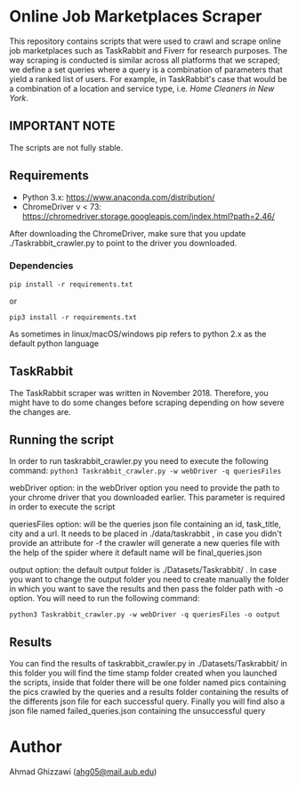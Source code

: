 # Online Job Marketplaces Scraper
This repository contains scripts that were used to crawl and scrape online job marketplaces such as TaskRabbit and Fiverr 
for research purposes. The way scraping is conducted is similar across all platforms that we scraped; we define a set queries where a query is a combination of parameters that yield a ranked 
list of users. For example, in TaskRabbit's case that would be a combination of a location and service
type, i.e. _Home Cleaners in New York_.

## IMPORTANT NOTE
The scripts are not fully stable. 

## Requirements
- Python 3.x: https://www.anaconda.com/distribution/ 
- ChromeDriver v < 73: https://chromedriver.storage.googleapis.com/index.html?path=2.46/

After downloading the ChromeDriver, make sure that you update ./Taskrabbit_crawler.py to point to the driver you downloaded.

### Dependencies
`pip install -r requirements.txt`

or

`pip3 install -r requirements.txt`

As sometimes in linux/macOS/windows pip refers to python 2.x as the default python language

## TaskRabbit
The TaskRabbit scraper was written in November 2018. Therefore, you might have to do some changes before scraping
depending on how severe the changes are. 

## Running the script
In order to run taskrabbit_crawler.py you need to execute the following command:
`python3 Taskrabbit_crawler.py -w webDriver -q queriesFiles `

webDriver option: in the webDriver option you need to provide the path to your chrome driver that you downloaded earlier. This parameter is required in order to execute the script 

queriesFiles option: will be the queries json file containing an id, task_title, city and a url. It needs to be placed in ./data/taskrabbit , in case you didn't provide an attribute for -f the crawler will generate a new queries file with the help of the spider where it default name will be final_queries.json

output option: the default output folder is ./Datasets/Taskrabbit/ . In case you want to change the output folder you need to create manually the folder in which you want to save the results and then pass the folder path with -o option.
You will need to run the following command:

`python3 Taskrabbit_crawler.py -w webDriver -q queriesFiles -o output`


## Results 
You can find the results of taskrabbit_crawler.py in ./Datasets/Taskrabbit/
in this folder you will find the time stamp folder created when you launched the scripts, inside that folder there will be one folder named pics containing the pics crawled by the queries and a results folder containing the results of the differents json file for each successful query. Finally you will find also a json file named failed_queries.json containing the unsuccessful query

# Author
Ahmad Ghizzawi (ahg05@mail.aub.edu)
